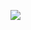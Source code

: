 ![](https://casper.com/cdn/shop/files/mattress-size-guide-size-chart-jpg.jpg?v=1725458621&width=1701)